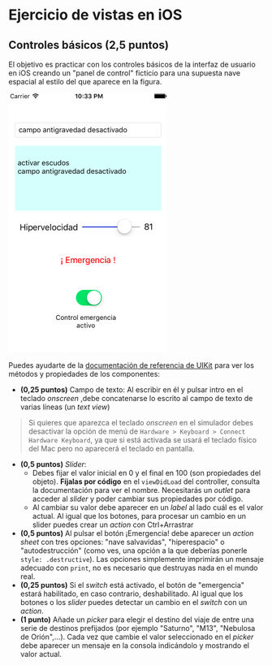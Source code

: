 # Ejercicio de vistas en iOS
## Controles básicos (2,5 puntos)

El objetivo es practicar con los controles básicos de la interfaz de usuario en iOS creando un "panel de control" ficticio para una supuesta nave espacial al estilo del que aparece en la figura.

![](images/panel_control.png)

Puedes ayudarte de la [documentación de referencia de UIKit](https://developer.apple.com/documentation/uikit/views_and_controls) para ver los métodos y propiedades de los componentes:

- **(0,25 puntos)** Campo de texto: Al escribir en él y pulsar intro en el teclado *onscreen* ,debe concatenarse lo escrito al campo de texto de varias líneas (un *text view*)

> Si quieres que aparezca el teclado *onscreen* en el simulador debes desactivar la opción de menú de `Hardware > Keyboard > Connect Hardware Keyboard`, ya que si está activada se usará el teclado físico del Mac pero no aparecerá el teclado en pantalla.

- **(0,5 puntos)** *Slider*: 
    + Debes fijar el valor inicial en 0 y el final en 100 (son propiedades del objeto). **Fíjalas por código** en el `viewDidLoad` del controller, consulta la documentación para ver el nombre. Necesitarás un *outlet* para acceder al *slider* y poder cambiar sus propiedades por código.
    + Al cambiar su valor debe aparecer en un *label* al lado cuál es el valor actual. Al igual que los botones, para procesar un cambio en un slider puedes crear un *action* con Ctrl+Arrastrar
- **(0,5 puntos)** Al pulsar el botón ¡Emergencia! debe aparecer un *action sheet* con tres opciones: "nave salvavidas", "hiperespacio" o "autodestrucción" (como ves, una opción a la que deberías ponerle `style: .destructive`). Las opciones simplemente imprimirán un mensaje adecuado con `print`, no es necesario que destruyas nada en el mundo real.
- **(0,25 puntos)** Si el *switch* está activado, el botón de "emergencia" estará habilitado, en caso contrario, deshabilitado. Al igual que los botones o los *slider* puedes detectar un cambio en el *switch* con un *action*.
- **(1 punto)** Añade un *picker* para elegir el destino del viaje de entre una serie de destinos prefijados (por ejemplo "Saturno", "M13", "Nebulosa de Orión",...). Cada vez que cambie el valor seleccionado en el *picker* debe aparecer un mensaje en la consola indicándolo y mostrando el valor actual.

